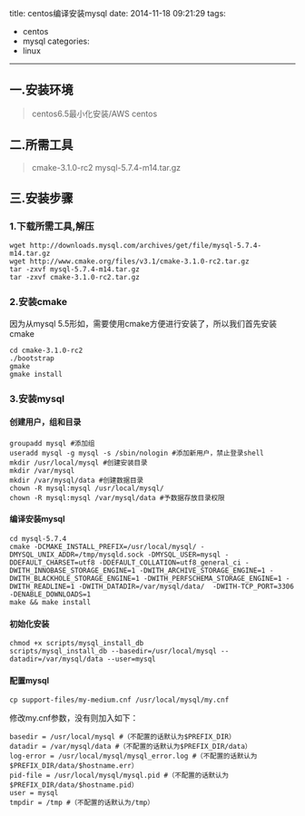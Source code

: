 title: centos编译安装mysql
date: 2014-11-18 09:21:29
tags: 
- centos
- mysql
categories: 
- linux
---
## 一.安装环境

>centos6.5最小化安装/AWS centos

## 二.所需工具

>cmake-3.1.0-rc2
>mysql-5.7.4-m14.tar.gz
<!-- more -->
## 三.安装步骤

### 1.下载所需工具,解压

```
wget http://downloads.mysql.com/archives/get/file/mysql-5.7.4-m14.tar.gz
wget http://www.cmake.org/files/v3.1/cmake-3.1.0-rc2.tar.gz
tar -zxvf mysql-5.7.4-m14.tar.gz
tar -zxvf cmake-3.1.0-rc2.tar.gz
```

### 2.安装cmake

因为从mysql 5.5形如，需要使用cmake方便进行安装了，所以我们首先安装cmake

```
cd cmake-3.1.0-rc2
./bootstrap 
gmake
gmake install
```

### 3.安装mysql

#### 创建用户，组和目录

```
groupadd mysql #添加组
useradd mysql -g mysql -s /sbin/nologin #添加新用户，禁止登录shell
mkdir /usr/local/mysql #创建安装目录
mkdir /var/mysql
mkdir /var/mysql/data #创建数据目录
chown -R mysql:mysql /usr/local/mysql/ 
chown -R mysql:mysql /var/mysql/data #予数据存放目录权限
```

#### 编译安装mysql

```
cd mysql-5.7.4
cmake -DCMAKE_INSTALL_PREFIX=/usr/local/mysql/ -DMYSQL_UNIX_ADDR=/tmp/mysqld.sock -DMYSQL_USER=mysql -DDEFAULT_CHARSET=utf8 -DDEFAULT_COLLATION=utf8_general_ci -DWITH_INNOBASE_STORAGE_ENGINE=1 -DWITH_ARCHIVE_STORAGE_ENGINE=1 -DWITH_BLACKHOLE_STORAGE_ENGINE=1 -DWITH_PERFSCHEMA_STORAGE_ENGINE=1 -DWITH_READLINE=1 -DWITH_DATADIR=/var/mysql/data/  -DWITH-TCP_PORT=3306 -DENABLE_DOWNLOADS=1
make && make install
```

#### 初始化安装

```
chmod +x scripts/mysql_install_db
scripts/mysql_install_db --basedir=/usr/local/mysql --datadir=/var/mysql/data --user=mysql 
```

#### 配置mysql

```
cp support-files/my-medium.cnf /usr/local/mysql/my.cnf 
```

修改my.cnf参数，没有则加入如下： 

```
basedir = /usr/local/mysql #（不配置的话默认为$PREFIX_DIR）
datadir = /var/mysql/data #（不配置的话默认为$PREFIX_DIR/data）
log-error = /usr/local/mysql/mysql_error.log #（不配置的话默认为$PREFIX_DIR/data/$hostname.err）
pid-file = /usr/local/mysql/mysql.pid #（不配置的话默认为$PREFIX_DIR/data/$hostname.pid）
user = mysql
tmpdir = /tmp #（不配置的话默认为/tmp）

```